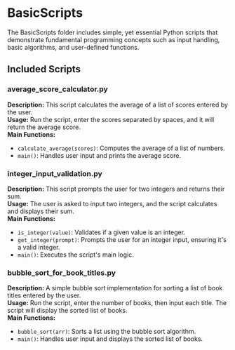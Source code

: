 # BasicScripts

The BasicScripts folder includes simple, yet essential Python scripts that demonstrate fundamental programming concepts such as input handling, basic algorithms, and user-defined functions.

## Included Scripts

### average_score_calculator.py
**Description:** This script calculates the average of a list of scores entered by the user.  
**Usage:** Run the script, enter the scores separated by spaces, and it will return the average score.  
**Main Functions:**
- `calculate_average(scores)`: Computes the average of a list of numbers.
- `main()`: Handles user input and prints the average score.

### integer_input_validation.py
**Description:** This script prompts the user for two integers and returns their sum.  
**Usage:** The user is asked to input two integers, and the script calculates and displays their sum.  
**Main Functions:**
- `is_integer(value)`: Validates if a given value is an integer.
- `get_integer(prompt)`: Prompts the user for an integer input, ensuring it's a valid integer.
- `main()`: Executes the script's main logic.

### bubble_sort_for_book_titles.py
**Description:** A simple bubble sort implementation for sorting a list of book titles entered by the user.  
**Usage:** Run the script, enter the number of books, then input each title. The script will display the sorted list of books.  
**Main Functions:**
- `bubble_sort(arr)`: Sorts a list using the bubble sort algorithm.
- `main()`: Handles user input and displays the sorted list of books.
